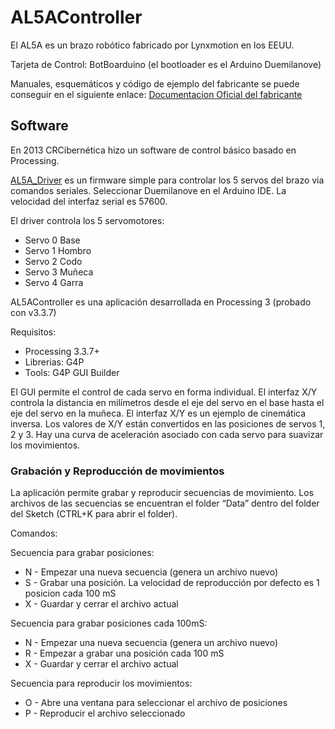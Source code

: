 # AL5AController
El AL5A es un brazo robótico fabricado por Lynxmotion en los EEUU.

Tarjeta de Control: BotBoarduino (el bootloader es el Arduino Duemilanove)

Manuales, esquemáticos y código de ejemplo del fabricante se puede conseguir en el siguiente enlace: 
[Documentacion Oficial del fabricante](https://www.robotshop.com/en/lynxmotion-botboarduino-robot-controller.html)
## Software
En 2013 CRCibernética hizo un software de control básico basado en Processing.

[AL5A_Driver](https://github.com/bborncr/AL5A_Driver) es un firmware simple para controlar los 5 servos del brazo via comandos seriales. Seleccionar Duemilanove en el Arduino IDE. La velocidad del interfaz serial es 57600.

El driver controla los 5 servomotores:
- Servo 0 Base
- Servo 1 Hombro
- Servo 2 Codo
- Servo 3 Muñeca
- Servo 4 Garra

AL5AController es una aplicación desarrollada en Processing 3 (probado con v3.3.7)

Requisitos: 
- Processing 3.3.7+
- Librerias: G4P
- Tools: G4P GUI Builder

El GUI permite el control de cada servo en forma individual.
El interfaz X/Y controla la distancia en milímetros desde el eje del servo en el base hasta el eje del servo en la muñeca. El interfaz X/Y es un ejemplo de cinemática inversa. Los valores de X/Y están convertidos en las posiciones de servos 1, 2 y 3. Hay una curva de aceleración asociado con cada servo para suavizar los movimientos.

### Grabación y Reproducción de movimientos
La aplicación permite grabar y reproducir secuencias de movimiento. Los archivos de las secuencias se encuentran el folder “Data” dentro del folder del Sketch (CTRL+K para abrir el folder). 

Comandos:

Secuencia para grabar posiciones:
- N - Empezar una nueva secuencia (genera un archivo nuevo)
- S - Grabar una posición. La velocidad de reproducción por defecto es 1 posicion cada 100 mS
- X - Guardar y cerrar el archivo actual

Secuencia para grabar posiciones cada 100mS:
- N - Empezar una nueva secuencia (genera un archivo nuevo)
- R - Empezar a grabar una posición cada 100 mS
- X - Guardar y cerrar el archivo actual

Secuencia para reproducir los movimientos:
- O - Abre una ventana para seleccionar el archivo de posiciones
- P - Reproducir el archivo seleccionado

